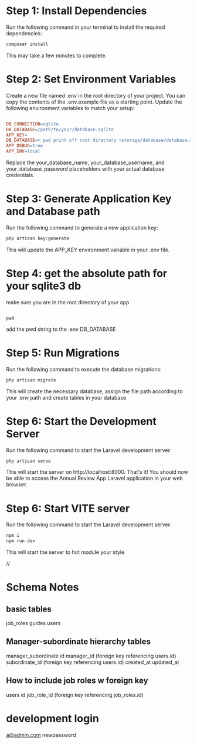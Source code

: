 # Step 1: Install Dependencies
Run the following command in your terminal to install the required dependencies:
```Bash
composer install
```
This may take a few minutes to complete.
# Step 2: Set Environment Variables
Create a new file named .env in the root directory of your project. You can copy the contents of the .env.example file as a starting point.
Update the following environment variables to match your setup:
``` Makefile

DB_CONNECTION=sqlite
DB_DATABASE=/path/to/your/database.sqlite
APP_KEY=
DB_DATABASE=< pwd print off root directory >storage/database/database.sqlite
APP_DEBUG=true
APP_ENV=local

```
Replace the your_database_name, your_database_username, and your_database_password placeholders with your actual database credentials.
# Step 3: Generate Application Key and Database path
Run the following command to generate a new application key:
```Bash
php artisan key:generate
```
This will update the APP_KEY environment variable in your .env file.

# Step 4: get the absolute path for your sqlite3 db
make sure you are in the root directory of your app
```

pwd
```
add the pwd string to the .env DB_DATABASE

# Step 5: Run Migrations
Run the following command to execute the database migrations:
```Bash
php artisan migrate
```
This will create the necessary database, assign the file path according to your .env path and create tables in your database 

# Step 6: Start the Development Server
Run the following command to start the Laravel development server:
```Bash
php artisan serve
```

This will start the server on http://localhost:8000.
That's it! You should now be able to access the Annual Review App Laravel application in your web browser.

# Step 6: Start VITE server
Run the following command to start the Laravel development server:
```Bash
npm i
npm run dev
```

This will start the server to hot module your style


//

# Schema Notes 
## basic tables
job_roles
guides
users

## Manager-subordinate hierarchy tables
manager_subordinate
id
manager_id (foreign key referencing users.id)
subordinate_id (foreign key referencing users.id)
created_at
updated_at

## How to include job roles w foreign key
users
id
job_role_id (foreign key referencing job_roles.id)


# development login 
a@admin.com
newpassword